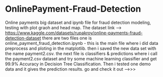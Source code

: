 # OnlinePayment-Fraud-Detection
Online payments big dataset and ipynb file for fraud detection modeling, testing with plot graoh and head map.
The dataset link --> https://www.kaggle.com/datasets/rupakroy/online-payments-fraud-detection-dataset
there are two files one is online_payment_fraud_detection.ipynb - this is the main file where i did data preprocess and ploting in the matplotlib.
then i saved the new data set with the name payment2.csv.
the next file is classifiers & predictions where i call the payment2.csv dataset and try some machine learning classifier and get 99.9% Accuracy in Decision Tree 
Classification.
Then i tested one demo data and it gives the prediction results.
go and check it out -->>>
